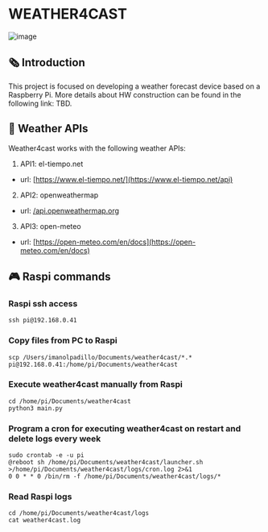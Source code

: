 # WEATHER4CAST
![image](https://github.com/imanolpadillo/weather4cast/assets/67315499/6c641faf-240b-4e6a-9bad-6b02a9b2b7c2)

## 🗞️ Introduction
This project is focused on developing a weather forecast device based on a Raspberry Pi. More details about HW construction can be found in the following link: TBD.

## 🔌 Weather APIs
Weather4cast works with the following weather APIs:

1. API1: el-tiempo.net
  - url: [https://www.el-tiempo.net/](https://www.el-tiempo.net/api)
2. API2: openweathermap
  - url: [/api.openweathermap.org](https://openweathermap.org/api)
3. API3: open-meteo
  - url: [https://open-meteo.com/en/docs](https://open-meteo.com/en/docs)

## 🎮 Raspi commands

### Raspi ssh access
```
ssh pi@192.168.0.41
```

### Copy files from PC to Raspi
```
scp /Users/imanolpadillo/Documents/weather4cast/*.* pi@192.168.0.41:/home/pi/Documents/weather4cast
````

### Execute weather4cast manually from Raspi
```
cd /home/pi/Documents/weather4cast
python3 main.py
```

### Program a cron for executing weather4cast on restart and delete logs every week
```
sudo crontab -e -u pi
@reboot sh /home/pi/Documents/weather4cast/launcher.sh >/home/pi/Documents/weather4cast/logs/cron.log 2>&1
0 0 * * 0 /bin/rm -f /home/pi/Documents/weather4cast/logs/*
```

### Read Raspi logs
```
cd /home/pi/Documents/weather4cast/logs
cat weather4cast.log
```


